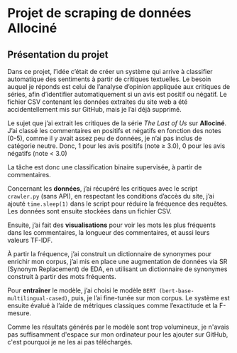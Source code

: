# Projet de scraping de données Allociné
## Présentation du projet  
Dans ce projet, l’idée c’était de créer un système qui arrive à classifier automatique des sentiments à partir de critiques textuelles. Le besoin auquel je réponds est celui de l’analyse d’opinion appliquée aux critiques de séries, afin d’identifier automatiquement si un avis est positif ou négatif. Le fichier CSV contenant les données extraites du site web a été accidentellement mis sur GitHub, mais je l’ai déjà supprimé.


Le sujet que j’ai extrait les critiques de la série _The Last of Us_ sur **Allociné**. J’ai classé les commentaires en positifs et négatifs en fonction des notes (0-5), comme il y avait assez peu de données, je n’ai pas inclus de catégorie neutre. Donc, 1 pour les avis positifs (note ≥ 3.0), 0 pour les avis négatifs (note < 3.0)

La tâche est donc une classification binaire supervisée, à partir de commentaires.

Concernant les **données**, j’ai récupéré les critiques avec le script `crawler.py` (sans API), en respectant les conditions d’accès du site, j’ai ajouté `time.sleep(1)` dans le script pour réduire la fréquence des requêtes. Les données sont ensuite stockées dans un fichier CSV.

Ensuite, j’ai fait des **visualisations** pour voir les mots les plus fréquents dans les commentaires, la longueur des commentaires, et aussi leurs valeurs TF-IDF.

À partir la fréquence, j’ai construit un dictionnaire de synonymes pour enrichir mon corpus, j’ai mis en place une augmentation de données via SR (Synonym Replacement) de EDA, en utilisant un dictionnaire de synonymes construit à partir des mots fréquents.

Pour **entraîner** le modèle, j’ai choisi le modèle `BERT (bert-base-multilingual-cased)`, puis, je l’ai fine-tunée sur mon corpus. Le système est ensuite évalué à l’aide de métriques classiques comme l’exactitude et la F-mesure.

Comme les résultats générés par le modèle sont trop volumineux, je n'avais pas suffisamment d'espace sur mon ordinateur pour les ajouter sur GitHub, c'est pourquoi je ne les ai pas téléchargés.
